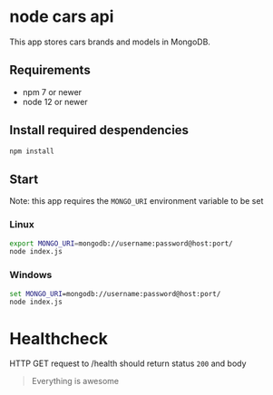 # node cars api

This app stores cars brands and models in MongoDB.

## Requirements

- npm 7 or newer
- node 12 or newer

## Install required despendencies

```sh
npm install
```

## Start

Note: this app requires the `MONGO_URI` environment variable to be set

### Linux
```sh
export MONGO_URI=mongodb://username:password@host:port/
node index.js
```

### Windows
```bat
set MONGO_URI=mongodb://username:password@host:port/
node index.js
```

# Healthcheck

HTTP GET request to /health should return status `200` and body

> Everything is awesome